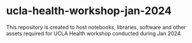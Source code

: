 # ucla-health-workshop-jan-2024
This repository is created to host notebooks, libraries, software and other assets required for UCLA Health workshop conducted during Jan 2024.
